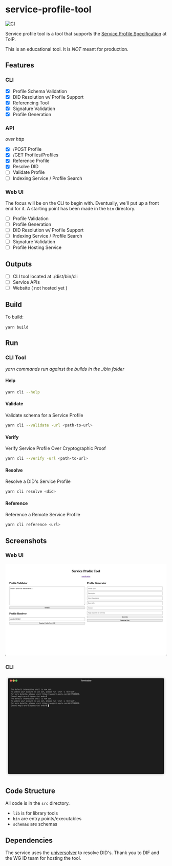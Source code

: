 # service-profile-tool

[![CI](https://github.com/andorsk/service-profile-tool/actions/workflows/ci.yml/badge.svg)](https://github.com/andorsk/service-profile-tool/actions/workflows/ci.yml)

Service profile tool is a tool that supports the [Service Profile Specification](https://github.com/trustoverip/tswg-trust-registry-service-profile) at ToIP.

This is an educational tool. It is _NOT_ meant for production.

## Features

### CLI 

- [x] Profile Schema Validation
- [x] DID Resolution w/ Profile Support
- [x] Referencing Tool
- [x] Signature Validation
- [x] Profile Generation

### API 

_over http_

- [x] /POST Profile
- [x] /GET Profiles/Profiles
- [x] Reference Profile
- [x] Resolve DID
- [ ] Validate Profile
- [ ] Indexing Service / Profile Search

### Web UI 

The focus will be on the CLI to begin with. Eventually, we'll put up a front end for it. A starting point has been made 
in the `bin` directory. 

- [ ] Profile Validation
- [ ] Profile Generation
- [ ] DID Resolution w/ Profile Support
- [ ] Indexing Service / Profile Search
- [ ] Signature Validation
- [ ] Profile Hosting Service

## Outputs

- [ ] CLI tool located at ./dist/bin/cli
- [ ] Service APIs 
- [ ] Website ( not hosted yet )
 
## Build

To build: 

`yarn build`

## Run

### CLI Tool

_yarn commands run against the builds in the ./bin folder_

#### Help

```sh
yarn cli --help
```

#### Validate

Validate schema for a Service Profile

```sh
yarn cli --validate -url <path-to-url>
```

#### Verify

Verify Service Profile Over Cryptographic Proof

```sh
yarn cli --verify -url <path-to-url>
```

#### Resolve

Resolve a DID's Service Profile

```sh
yarn cli resolve <did>
```

#### Reference

Reference a Remote Service Profile

```sh
yarn cli reference <url>
```

## Screenshots

### Web UI

![./imgs/00_ss.png](./imgs/00_ss.png)

### CLI

![./imgs/demo.gif](./imgs/demo.gif)


## Code Structure

All code is in the `src` directory.

- `lib` is for library tools
- `bin` are entry points/executables
- `schemas` are schemas

## Dependencies

The service uses the [universolver](https://uniresolver.io/) to resolve DID's.
Thank you to DIF and the WG ID team for hosting the tool.
